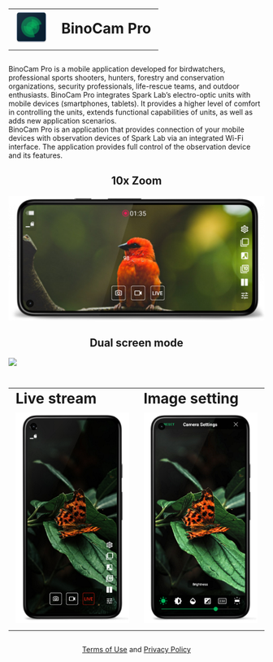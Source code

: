 <style>td, th {border: none!important;}</style>

<div align="center">
  <h1>
    <table>
      <tbody>
        <tr>
            <td><img src="res/logo.png"></td>
            <td>BinoCam Pro</td>
        </tr>
      </tbody>
    </table>
  </h1>
</div>

BinoCam Pro is a mobile application developed for birdwatchers, professional sports shooters, hunters, forestry and conservation organizations, security professionals, life-rescue teams, and outdoor enthusiasts. BinoCam Pro integrates Spark Lab’s electro-optic units with mobile devices (smartphones, tablets). It provides a higher level of comfort in controlling the units, extends functional capabilities of units, as well as adds new application scenarios.  
BinoCam Pro is an application that provides connection of your mobile devices with observation devices of Spark Lab via an integrated Wi-Fi interface. The application provides full control of the observation device and its features.


<h2 align="center">10x Zoom</h2>

![](res/screenshot1_framed.png)

<h2 align="center">Dual screen mode</h2>

![](res/screenshot2_framed.png)

<div align="center">
  <h1>
    <table>
      <tbody>
        <tr>
            <td>Live stream</td>
            <td>Image setting</td>
        </tr>
        <tr>
            <td><img src="res/screenshot3_framed.png"></td>
            <td><img src="res/screenshot5_framed.png"></td>
        </tr>
      </tbody>
    </table>
  </h1>
</div>

<div align="center">
  <a href="https://sparklabdev.github.io/legal/terms">Terms of Use</a> and <a href="https://sparklabdev.github.io/legal/privacy">Privacy Policy</a>
</div>
